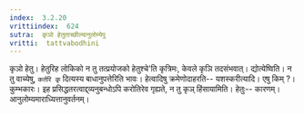 ```yaml
---
index:  3.2.20
vrittiindex:  624
sutra:  कृञो हेतुताच्छील्यानुलोम्येपु
vritti:  tattvabodhini 
---
```


कृञो हेतु। हेतुरिह लोकिको न तु तत्प्रयोजको हेतुश्चे'ति कृत्रिमः, केवले कृञि तदसंभवात्। द्योत्येष्विति। न तु वाच्येषु, `कर्तरि कृ` दित्यस्य बाधानुपत्तेरिति भावः। हेत्वादिषु क्रमेणोदाहरति-- यशस्करीत्यादि। एषु किम् ?। कुम्भकारः। इह प्रसिद्धतरत्वाद्द्व्यनुबन्धोऽपि करोतिरेव गृह्यते, न तु कृञ् हिंसायामिति। हेतुः-- कारणम्। आनुलोम्यमाराध्यित्तानुवर्तनम्। 

